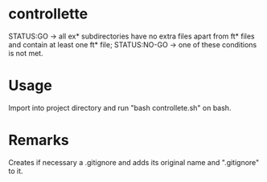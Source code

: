 # controllette
STATUS:GO -> all ex* subdirectories have no extra files
apart from ft* files and contain at least one ft* file;
STATUS:NO-GO -> one of these conditions is not met.

# Usage
Import into project directory and run "bash controllete.sh"
on bash.

# Remarks
Creates if necessary a .gitignore and adds its original name and ".gitignore" to it.
